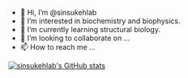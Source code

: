 - 👋 Hi, I’m @sinsukehlab
- 👀 I’m interested in biochemistry and biophysics.
- 🌱 I’m currently learning structural biology.
- 💞️ I’m looking to collaborate on ...
- 📫 How to reach me ...

[![sinsukehlab's GitHub stats](https://github-readme-stats.vercel.app/api?username=sinsukehlab)](https://github.com/anuraghazra/github-readme-stats)

<!---
sinsukehlab/sinsukehlab is a ✨ special ✨ repository because its `README.md` (this file) appears on your GitHub profile.
You can click the Preview link to take a look at your changes.
--->
